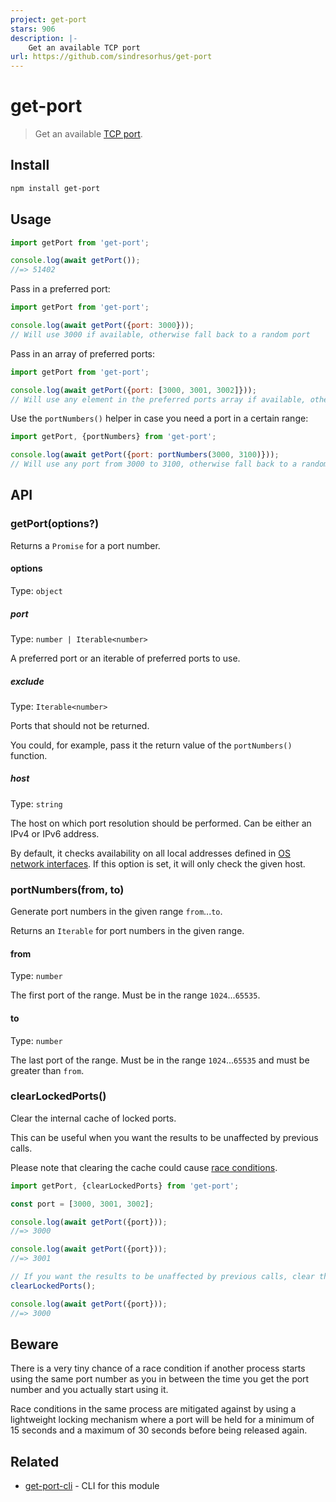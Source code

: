 ```yaml
---
project: get-port
stars: 906
description: |-
    Get an available TCP port
url: https://github.com/sindresorhus/get-port
---
```


# get-port

> Get an available [TCP port](https://en.wikipedia.org/wiki/Port_(computer_networking)).

## Install

```sh
npm install get-port
```

## Usage

```js
import getPort from 'get-port';

console.log(await getPort());
//=> 51402
```

Pass in a preferred port:

```js
import getPort from 'get-port';

console.log(await getPort({port: 3000}));
// Will use 3000 if available, otherwise fall back to a random port
```

Pass in an array of preferred ports:

```js
import getPort from 'get-port';

console.log(await getPort({port: [3000, 3001, 3002]}));
// Will use any element in the preferred ports array if available, otherwise fall back to a random port
```

Use the `portNumbers()` helper in case you need a port in a certain range:

```js
import getPort, {portNumbers} from 'get-port';

console.log(await getPort({port: portNumbers(3000, 3100)}));
// Will use any port from 3000 to 3100, otherwise fall back to a random port
```

## API

### getPort(options?)

Returns a `Promise` for a port number.

#### options

Type: `object`

##### port

Type: `number | Iterable<number>`

A preferred port or an iterable of preferred ports to use.

##### exclude

Type: `Iterable<number>`

Ports that should not be returned.

You could, for example, pass it the return value of the `portNumbers()` function.

##### host

Type: `string`

The host on which port resolution should be performed. Can be either an IPv4 or IPv6 address.

By default, it checks availability on all local addresses defined in [OS network interfaces](https://nodejs.org/api/os.html#os_os_networkinterfaces). If this option is set, it will only check the given host.

### portNumbers(from, to)

Generate port numbers in the given range `from`...`to`.

Returns an `Iterable` for port numbers in the given range.

#### from

Type: `number`

The first port of the range. Must be in the range `1024`...`65535`.

#### to

Type: `number`

The last port of the range. Must be in the range `1024`...`65535` and must be greater than `from`.

### clearLockedPorts()

Clear the internal cache of locked ports.

This can be useful when you want the results to be unaffected by previous calls.

Please note that clearing the cache could cause [race conditions](#beware).

```js
import getPort, {clearLockedPorts} from 'get-port';

const port = [3000, 3001, 3002];

console.log(await getPort({port}));
//=> 3000

console.log(await getPort({port}));
//=> 3001

// If you want the results to be unaffected by previous calls, clear the cache.
clearLockedPorts();

console.log(await getPort({port}));
//=> 3000
```

## Beware

There is a very tiny chance of a race condition if another process starts using the same port number as you in between the time you get the port number and you actually start using it.

Race conditions in the same process are mitigated against by using a lightweight locking mechanism where a port will be held for a minimum of 15 seconds and a maximum of 30 seconds before being released again.

## Related

- [get-port-cli](https://github.com/sindresorhus/get-port-cli) - CLI for this module


